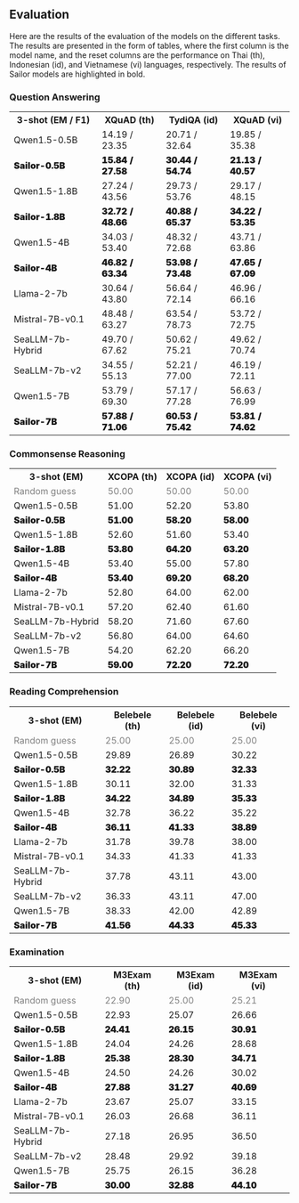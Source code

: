 
## Evaluation

Here are the results of the evaluation of the models on the different tasks. The results are presented in the form of tables, where the first column is the model name, and the reset columns are the performance on Thai (th), Indonesian (id), and Vietnamese (vi) languages, respectively. The results of Sailor models are highlighted in bold.

### Question Answering

<table>
<tr>
    <th>3-shot (EM / F1)</th>
    <th>XQuAD (th)</th>
    <th>TydiQA (id)</th>
    <th>XQuAD (vi)</th>
</tr>
<tr>
  <td>Qwen1.5-0.5B</td>
  <td>14.19 / 23.35</td>
  <td>20.71 / 32.64</td>
  <td>19.85 / 35.38</td>
</tr>
<tr style="font-weight: 1000;">
  <td>Sailor-0.5B</td>
  <td>15.84 / 27.58</td>
  <td>30.44 / 54.74</td>
  <td>21.13 / 40.57</td>
</tr>
<tr>
  <td>Qwen1.5-1.8B</td>
  <td>27.24 / 43.56</td>
  <td>29.73 / 53.76</td>
  <td>29.17 / 48.15</td>
</tr>
<tr style="font-weight: 1000;">
  <td>Sailor-1.8B</td>
  <td>32.72 / 48.66</td>
  <td>40.88 / 65.37</td>
  <td>34.22 / 53.35</td>
</tr>
<tr>
  <td>Qwen1.5-4B</td>
  <td>34.03 / 53.40</td>
  <td>48.32 / 72.68</td>
  <td>43.71 / 63.86</td>
</tr>
<tr style="font-weight: 1000;">
  <td>Sailor-4B</td>
  <td>46.82 / 63.34</td>
  <td>53.98 / 73.48</td>
  <td>47.65 / 67.09</td>
</tr>
<tr>
  <td>Llama-2-7b</td>
  <td>30.64 / 43.80</td>
  <td>56.64 / 72.14</td>
  <td>46.96 / 66.16</td>
</tr>
<tr>
  <td>Mistral-7B-v0.1</td>
  <td>48.48 / 63.27</td>
  <td>63.54 / 78.73</td>
  <td>53.72 / 72.75</td>
</tr>
<tr>
  <td>SeaLLM-7b-Hybrid</td>
  <td>49.70 / 67.62</td>
  <td>50.62 / 75.21</td>
  <td>49.62 / 70.74</td>
</tr>
<tr>
  <td>SeaLLM-7b-v2</td>
  <td>34.55 / 55.13</td>
  <td>52.21 / 77.00</td>
  <td>46.19 / 72.11</td>
</tr>
<tr>
  <td>Qwen1.5-7B</td>
  <td>53.79 / 69.30</td>
  <td>57.17 / 77.28</td>
  <td>56.63 / 76.99</td>
</tr>
<tr style="font-weight: 1000;">
  <td>Sailor-7B</td>
  <td>57.88 / 71.06</td>
  <td>60.53 / 75.42</td>
  <td>53.81 / 74.62</td>
</tr>
</table>

### Commonsense Reasoning

<table>
  <tr>
    <th>3-shot (EM)</th>
    <th>XCOPA (th)</th>
    <th>XCOPA (id)</th>
    <th>XCOPA (vi)</th>
  </tr>
  <tr style="color: grey">
    <td>Random guess</td>
    <td><span style="color: grey">50.00</span></td>
    <td><span style="color: grey">50.00</span></td>
    <td><span style="color: grey">50.00</span></td>
  </tr>
  <tr>
    <td>Qwen1.5-0.5B</td>
    <td>51.00</td>
    <td>52.20</td>
    <td>53.80</td>
  </tr>
  <tr style="font-weight: 1000;">
    <td>Sailor-0.5B</td>
    <td>51.00</td>
    <td>58.20</td>
    <td>58.00</td>
  </tr>
  <tr>
    <td>Qwen1.5-1.8B</td>
    <td>52.60</td>
    <td>51.60</td>
    <td>53.40</td>
  </tr>
  <tr style="font-weight: 1000;">
    <td>Sailor-1.8B</td>
    <td>53.80</td>
    <td>64.20</td>
    <td>63.20</td>
  </tr>
  <tr>
    <td>Qwen1.5-4B</td>
    <td>53.40</td>
    <td>55.00</td>
    <td>57.80</td>
  </tr>
  <tr style="font-weight: 1000;">
    <td>Sailor-4B</td>
    <td>53.40</td>
    <td>69.20</td>
    <td>68.20</td>
  </tr>
  <tr>
    <td>Llama-2-7b</td>
    <td>52.80</td>
    <td>64.00</td>
    <td>62.00</td>
  </tr>
  <tr>
    <td>Mistral-7B-v0.1</td>
    <td>57.20</td>
    <td>62.40</td>
    <td>61.60</td>
  </tr>
  <tr>
    <td>SeaLLM-7b-Hybrid</td>
    <td>58.20</td>
    <td>71.60</td>
    <td>67.60</td>
  </tr>
  <tr>
    <td>SeaLLM-7b-v2</td>
    <td>56.80</td>
    <td>64.00</td>
    <td>64.60</td>
  </tr>
  <tr>
    <td>Qwen1.5-7B</td>
    <td>54.20</td>
    <td>62.20</td>
    <td>66.20</td>
  </tr>
  <tr style="font-weight: 1000;">
    <td>Sailor-7B</td>
    <td>59.00</td>
    <td>72.20</td>
    <td>72.20</td>
  </tr>
</table>


### Reading Comprehension

<table>
  <tr>
    <th>3-shot (EM)</th>
    <th>Belebele (th)</th>
    <th>Belebele (id)</th>
    <th>Belebele (vi)</th>
  </tr>
  <tr style="color: grey">
    <td>Random guess</td>
    <td><span style="color: grey">25.00</span></td>
    <td><span style="color: grey">25.00</span></td>
    <td><span style="color: grey">25.00</span></td>
  </tr>
  <tr>
    <td>Qwen1.5-0.5B</td>
    <td>29.89</td>
    <td>26.89</td>
    <td>30.22</td>
  </tr>
  <tr style="font-weight: 1000;">
    <td>Sailor-0.5B</td>
    <td>32.22</td>
    <td>30.89</td>
    <td>32.33</td>
  </tr>
  <tr>
    <td>Qwen1.5-1.8B</td>
    <td>30.11</td>
    <td>32.00</td>
    <td>31.33</td>
  </tr>
  <tr style="font-weight: 1000;">
    <td>Sailor-1.8B</td>
    <td>34.22</td>
    <td>34.89</td>
    <td>35.33</td>
  </tr>
  <tr>
    <td>Qwen1.5-4B</td>
    <td>32.78</td>
    <td>36.22</td>
    <td>35.22</td>
  </tr>
  <tr style="font-weight: 1000;">
    <td>Sailor-4B</td>
    <td>36.11</td>
    <td>41.33</td>
    <td>38.89</td>
  </tr>
  <tr>
    <td>Llama-2-7b</td>
    <td>31.78</td>
    <td>39.78</td>
    <td>38.00</td>
  </tr>
  <tr>
    <td>Mistral-7B-v0.1</td>
    <td>34.33</td>
    <td>41.33</td>
    <td>41.33</td>
  </tr>
  <tr>
    <td>SeaLLM-7b-Hybrid</td>
    <td>37.78</td>
    <td>43.11</td>
    <td>43.00</td>
  </tr>
  <tr>
    <td>SeaLLM-7b-v2</td>
    <td>36.33</td>
    <td>43.11</td>
    <td>47.00</td>
  </tr>
  <tr>
    <td>Qwen1.5-7B</td>
    <td>38.33</td>
    <td>42.00</td>
    <td>42.89</td>
  </tr>
  <tr style="font-weight: 1000;">
    <td>Sailor-7B</td>
    <td>41.56</td>
    <td>44.33</td>
    <td>45.33</td>
  </tr>
</table>

### Examination

<table>
  <tr>
    <th>3-shot (EM)</th>
    <th>M3Exam (th)</th>
    <th>M3Exam (id)</th>
    <th>M3Exam (vi)</th>
  </tr>
  <tr style="color: grey">
    <td>Random guess</td>
    <td><span style="color: grey">22.90</span></td>
    <td><span style="color: grey">25.00</span></td>
    <td><span style="color: grey">25.21</span></td>
  </tr>
  <tr>
    <td>Qwen1.5-0.5B</td>
    <td>22.93</td>
    <td>25.07</td>
    <td>26.66</td>
  </tr>
  <tr style="font-weight: 1000;">
    <td>Sailor-0.5B</td>
    <td>24.41</td>
    <td>26.15</td>
    <td>30.91</td>
  </tr>
  <tr>
    <td>Qwen1.5-1.8B</td>
    <td>24.04</td>
    <td>24.26</td>
    <td>28.68</td>
  </tr>
  <tr style="font-weight: 1000;">
    <td>Sailor-1.8B</td>
    <td>25.38</td>
    <td>28.30</td>
    <td>34.71</td>
  </tr>
  <tr>
    <td>Qwen1.5-4B</td>
    <td>24.50</td>
    <td>24.26</td>
    <td>30.02</td>
  </tr>
  <tr style="font-weight: 1000;">
    <td>Sailor-4B</td>
    <td>27.88</td>
    <td>31.27</td>
    <td>40.69</td>
  </tr>
  <tr>
    <td>Llama-2-7b</td>
    <td>23.67</td>
    <td>25.07</td>
    <td>33.15</td>
  </tr>
  <tr>
    <td>Mistral-7B-v0.1</td>
    <td>26.03</td>
    <td>26.68</td>
    <td>36.11</td>
  </tr>
  <tr>
    <td>SeaLLM-7b-Hybrid</td>
    <td>27.18</td>
    <td>26.95</td>
    <td>36.50</td>
  </tr>
  <tr>
    <td>SeaLLM-7b-v2</td>
    <td>28.48</td>
    <td>29.92</td>
    <td>39.18</td>
  </tr>
  <tr>
    <td>Qwen1.5-7B</td>
    <td>25.75</td>
    <td>26.15</td>
    <td>36.28</td>
  </tr>
  <tr style="font-weight: 1000;">
    <td>Sailor-7B</td>
    <td>30.00</td>
    <td>32.88</td>
    <td>44.10</td>
  </tr>
</table>
